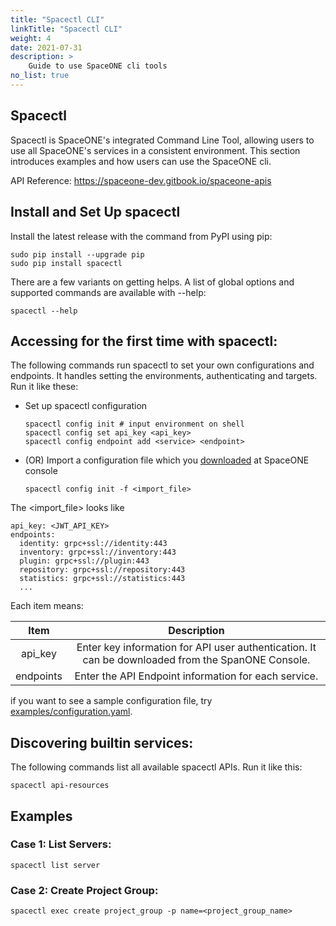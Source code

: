 ```yaml
---
title: "Spacectl CLI"
linkTitle: "Spacectl CLI"
weight: 4
date: 2021-07-31
description: >
    Guide to use SpaceONE cli tools
no_list: true
---
```



## Spacectl

Spacectl is SpaceONE's integrated Command Line Tool, allowing users to use all SpaceONE's services in a consistent environment.
This section introduces examples and how users can use the SpaceONE cli.

API Reference: https://spaceone-dev.gitbook.io/spaceone-apis


## Install and Set Up spacectl
Install the latest release with the command from PyPI using pip:
```commandline
sudo pip install --upgrade pip
sudo pip install spacectl
```

There are a few variants on getting helps.
A list of global options and supported commands are available with --help:
```commandline
spacectl --help
```

## Accessing for the first time with spacectl:

The following commands run spacectl to set your own configurations and endpoints.
It handles setting the environments, authenticating and targets.
Run it like these:

- Set up spacectl configuration
    ```commandline
    spacectl config init # input environment on shell
    spacectl config set api_key <api_key>
    spacectl config endpoint add <service> <endpoint>
    ```

- (OR) Import a configuration file which you [downloaded](/docs/guides_v1/my_account/api_key/#creating-api-keys) at SpaceONE console
    ```commandline
    spacectl config init -f <import_file>
    ```

The <import_file> looks like

```
api_key: <JWT_API_KEY>
endpoints:
  identity: grpc+ssl://identity:443
  inventory: grpc+ssl://inventory:443
  plugin: grpc+ssl://plugin:443
  repository: grpc+ssl://repository:443
  statistics: grpc+ssl://statistics:443
  ...
```
Each item means:

|   Item    |                                            Description                                            |
|:---------:|:-------------------------------------------------------------------------------------------------:|
|  api_key  | Enter key information for API user authentication. It can be downloaded from the SpanONE Console. |
| endpoints |                       Enter the API Endpoint information for each service.                        |

if you want to see a sample configuration file, try [examples/configuration.yaml](https://github.com/spaceone-dev/spacectl/blob/master/examples/configuration.yaml).




## Discovering builtin services:

The following commands list all available spacectl APIs.
Run it like this:

```commandline
spacectl api-resources
```

## Examples
### Case 1: List Servers:
```commandline
spacectl list server
```

### Case 2: Create Project Group:
```commandline
spacectl exec create project_group -p name=<project_group_name>
```

